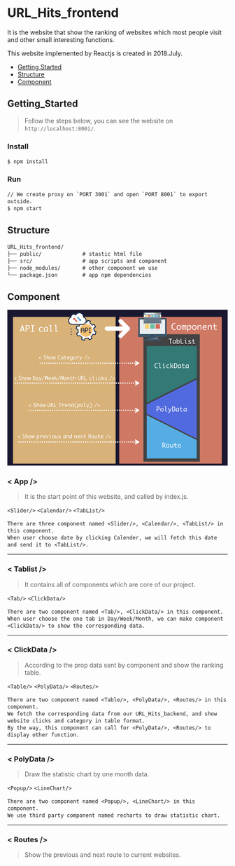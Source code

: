 # URL_Hits_frontend

It is the website that show the ranking of websites which most people visit and other small interesting functions.

This website implemented by Reactjs is created in 2018.July.

- [Getting Started](#getting_started) 
- [Structure](#structure)
- [Component](#component)  

## Getting_Started

> Follow the steps below, you can see the website on ```http://localhost:8001/```.

### Install
    
```console
$ npm install
```

### Run

```console
// We create proxy on `PORT 3001` and open `PORT 8001` to export outside.
$ npm start
```

## Structure

    URL_Hits_frontend/
    ├── public/             # stastic html file
    ├── src/                # app scripts and component
    ├── node_modules/       # other component we use
    └── package.json        # app npm dependencies


## Component

![Component](/img/component.png)

### < App />

> It is the start point of this website, and called by index.js.

`<Slider/>`  `<Calendar/>`  `<TabList/>`

    There are three component named <Slider/>, <Calendar/>, <TabList/> in this component.
    When user choose date by clicking Calender, we will fetch this date and send it to <TabList/>.
    
---

### < Tablist />

> It contains all of components which are core of our project.

`<Tab/>`  `<ClickData/>`

    There are two component named <Tab/>, <ClickData/> in this component.
    When user choose the one tab in Day/Week/Month, we can make component <ClickData/> to show the corresponding data.
    
---

### < ClickData />

> According to the prop data sent by component <Tablist/> and show the ranking table.

`<Table/>` `<PolyData/>` `<Routes/>`

    There are two component named <Table/>, <PolyData/>, <Routes/> in this component.
    We fetch the corresponding data from our URL_Hits_backend, and show website clicks and category in table format.
    By the way, this component can call for <PolyData/>, <Routes/> to display other function.

---

### < PolyData />

> Draw the statistic chart by one month data.

`<Popup/>` `<LineChart/>`

    There are two component named <Popup/>, <LineChart/> in this component.
    We use third party component named recharts to draw statistic chart.

---

### < Routes />

> Show the previous and next route to current websites.


